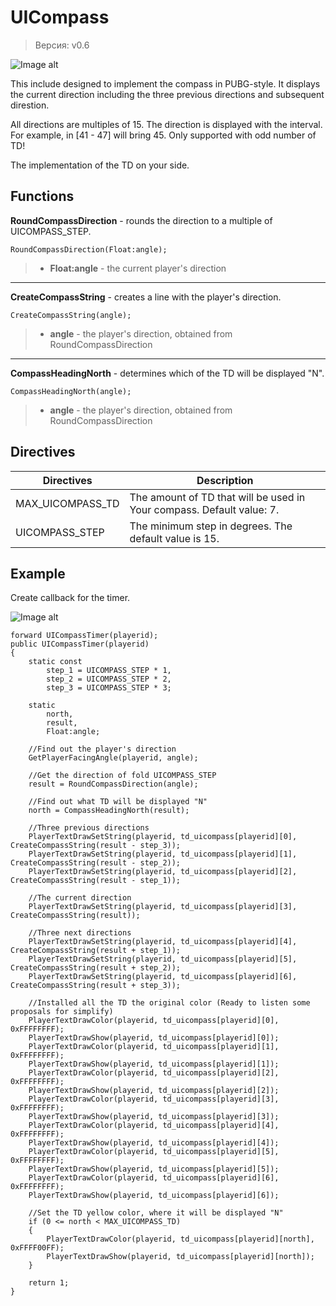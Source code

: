 # UICompass 

> Версия: v0.6

![Image alt](http://tscars.narod.ru/p-w/new/N.png)

This include designed to implement the compass in PUBG-style. It displays the current direction including the three previous directions and subsequent direstion.

All directions are multiples of 15. The direction is displayed with the interval. For example, in [41 - 47] will bring 45. Only supported with odd number of TD!

The implementation of the TD on your side.

Functions
---------

**RoundCompassDirection** - rounds the direction to a multiple of UICOMPASS_STEP.

```pawn
RoundCompassDirection(Float:angle);
```

> * **Float:angle** - the current player's direction

---------

**CreateCompassString** - creates a line with the player's direction.

```pawn
CreateCompassString(angle);
```

> * **angle** - the player's direction, obtained from RoundCompassDirection

---------

**CompassHeadingNorth** - determines which of the TD will be displayed "N".

```pawn
CompassHeadingNorth(angle);
```

> * **angle** - the player's direction, obtained from RoundCompassDirection

Directives
---------

| Directives | Description | 
| ------------- |------------------|
| MAX_UICOMPASS_TD | The amount of TD that will be used in Your compass. Default value: 7. |
| UICOMPASS_STEP | The minimum step in degrees. The default value is 15. |

Example
---------

Create callback for the timer.

![Image alt](http://tscars.narod.ru/p-w/new/compass.png)

```pawn
forward UICompassTimer(playerid);
public UICompassTimer(playerid)
{
    static const
        step_1 = UICOMPASS_STEP * 1,
        step_2 = UICOMPASS_STEP * 2,
        step_3 = UICOMPASS_STEP * 3;
        
    static
        north,
        result,
        Float:angle;

    //Find out the player's direction
    GetPlayerFacingAngle(playerid, angle);

    //Get the direction of fold UICOMPASS_STEP
    result = RoundCompassDirection(angle);

    //Find out what TD will be displayed "N"
    north = CompassHeadingNorth(result);

    //Three previous directions
    PlayerTextDrawSetString(playerid, td_uicompass[playerid][0], CreateCompassString(result - step_3));
    PlayerTextDrawSetString(playerid, td_uicompass[playerid][1], CreateCompassString(result - step_2));
    PlayerTextDrawSetString(playerid, td_uicompass[playerid][2], CreateCompassString(result - step_1));

    //The current direction
    PlayerTextDrawSetString(playerid, td_uicompass[playerid][3], CreateCompassString(result));

    //Three next directions
    PlayerTextDrawSetString(playerid, td_uicompass[playerid][4], CreateCompassString(result + step_1));
    PlayerTextDrawSetString(playerid, td_uicompass[playerid][5], CreateCompassString(result + step_2));
    PlayerTextDrawSetString(playerid, td_uicompass[playerid][6], CreateCompassString(result + step_3));

    //Installed all the TD the original color (Ready to listen some proposals for simplify)
    PlayerTextDrawColor(playerid, td_uicompass[playerid][0], 0xFFFFFFFF);
    PlayerTextDrawShow(playerid, td_uicompass[playerid][0]);
    PlayerTextDrawColor(playerid, td_uicompass[playerid][1], 0xFFFFFFFF);
    PlayerTextDrawShow(playerid, td_uicompass[playerid][1]);
    PlayerTextDrawColor(playerid, td_uicompass[playerid][2], 0xFFFFFFFF);
    PlayerTextDrawShow(playerid, td_uicompass[playerid][2]);
    PlayerTextDrawColor(playerid, td_uicompass[playerid][3], 0xFFFFFFFF);
    PlayerTextDrawShow(playerid, td_uicompass[playerid][3]);
    PlayerTextDrawColor(playerid, td_uicompass[playerid][4], 0xFFFFFFFF);
    PlayerTextDrawShow(playerid, td_uicompass[playerid][4]);
    PlayerTextDrawColor(playerid, td_uicompass[playerid][5], 0xFFFFFFFF);
    PlayerTextDrawShow(playerid, td_uicompass[playerid][5]);
    PlayerTextDrawColor(playerid, td_uicompass[playerid][6], 0xFFFFFFFF);
    PlayerTextDrawShow(playerid, td_uicompass[playerid][6]);
    
    //Set the TD yellow color, where it will be displayed "N"
    if (0 <= north < MAX_UICOMPASS_TD)
    {
        PlayerTextDrawColor(playerid, td_uicompass[playerid][north], 0xFFFF00FF);
        PlayerTextDrawShow(playerid, td_uicompass[playerid][north]);
    }

    return 1;
}
```

